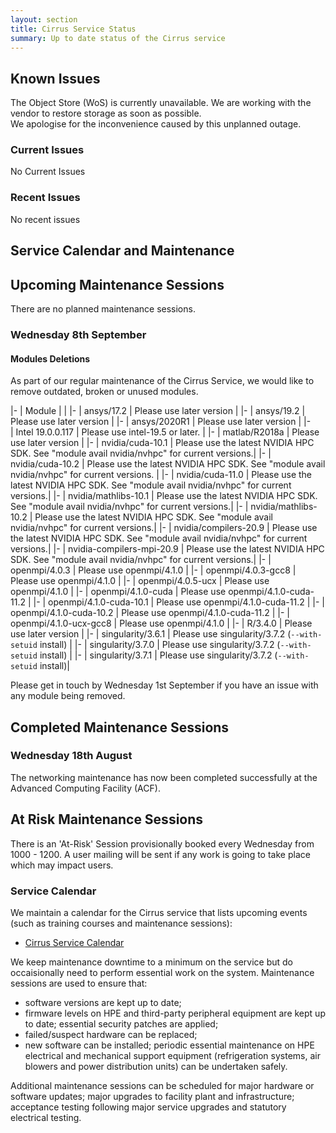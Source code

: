 ```yaml
---
layout: section
title: Cirrus Service Status
summary: Up to date status of the Cirrus service
---
```


## Known Issues
The Object Store (WoS) is currently unavailable. We are working with the vendor to restore storage as soon as possible.  
We apologise for the inconvenience caused by this unplanned outage. 

### Current Issues

No Current Issues

### Recent Issues

No recent issues

## Service Calendar and Maintenance


## Upcoming Maintenance Sessions

There are no planned maintenance sessions. 
### Wednesday 8th September 

#### Modules Deletions
As part of our regular maintenance of the Cirrus Service, we would like to remove outdated, broken or unused modules.


|-
| Module |  | 
|-
| ansys/17.2 | Please use later version | 
|-
| ansys/19.2 | Please use later version | 
|-
| ansys/2020R1 | Please use later version | 
|-	
| Intel 19.0.0.117 | Please use intel-19.5 or later. | 
|-
| matlab/R2018a	|  Please use later version |
|-
| nvidia/cuda-10.1 | Please use the latest NVIDIA HPC SDK. See "module avail nvidia/nvhpc" for current versions.|
|-
| nvidia/cuda-10.2	| Please use the latest NVIDIA HPC SDK. See "module avail nvidia/nvhpc" for current versions. |
|-
| nvidia/cuda-11.0	| Please use the latest NVIDIA HPC SDK. See "module avail nvidia/nvhpc" for current versions.|
|-
| nvidia/mathlibs-10.1	| Please use the latest NVIDIA HPC SDK. See "module avail nvidia/nvhpc" for current versions.|
|-
| nvidia/mathlibs-10.2	| Please use the latest NVIDIA HPC SDK. See "module avail nvidia/nvhpc" for current versions.|
|-
| nvidia/compilers-20.9	| Please use the latest NVIDIA HPC SDK. See "module avail nvidia/nvhpc" for current versions.|
|-
| nvidia-compilers-mpi-20.9	| Please use the latest NVIDIA HPC SDK. See "module avail nvidia/nvhpc" for current versions.|
|-
| openmpi/4.0.3	      | Please use openmpi/4.1.0 |
|-
| openmpi/4.0.3-gcc8	| Please use openmpi/4.1.0 |
|-
| openmpi/4.0.5-ucx	| Please use openmpi/4.1.0 |
|-
| openmpi/4.1.0-cuda	| Please use openmpi/4.1.0-cuda-11.2 |
|-
| openmpi/4.1.0-cuda-10.1	| Please use openmpi/4.1.0-cuda-11.2 |
|-
| openmpi/4.1.0-cuda-10.2	| Please use openmpi/4.1.0-cuda-11.2 |
|-
| openmpi/4.1.0-ucx-gcc8	| Please use openmpi/4.1.0 |
|-
| R/3.4.0	| Please use later version |
|-
| singularity/3.6.1	| Please use singularity/3.7.2 (`--with-setuid` install) |
|-
| singularity/3.7.0	| Please use singularity/3.7.2 (`--with-setuid` install) |
|-
| singularity/3.7.1	| Please use singularity/3.7.2 (`--with-setuid` install)|

Please get in touch by Wednesday 1st September if you have an issue with any module being removed.
<!--There are regular 'At-Risk' maintenance sessions on Wednesdays from 1000-1200. -->

## Completed Maintenance Sessions
### Wednesday 18th August 

The networking maintenance has now been completed successfully at the Advanced Computing Facility (ACF). 

## At Risk Maintenance Sessions

There is an 'At-Risk' Session provisionally booked every Wednesday from 1000 - 1200. 
A user mailing will be sent if any work is going to take place which may impact users.

### Service Calendar

We maintain a calendar for the Cirrus service that lists upcoming events (such
as training courses and maintenance sessions):

- [Cirrus Service Calendar](calendar.html)

We keep maintenance downtime to a minimum on the service but do occaisionally
need to perform essential work on the system. Maintenance sessions are used to 
ensure that:

* software versions are kept up to date;
* firmware levels on HPE and third-party peripheral equipment are kept up to date;
essential security patches are applied;
* failed/suspect hardware can be replaced;
* new software can be installed;
periodic essential maintenance on HPE electrical and mechanical support equipment (refrigeration systems, air blowers and power distribution units) can be undertaken safely.

Additional maintenance sessions can be scheduled for major hardware or software updates; major upgrades to facility plant and infrastructure; acceptance testing following major service upgrades and statutory electrical testing.

